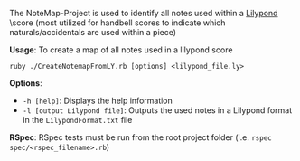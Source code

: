 The NoteMap-Project is used to identify all notes used within a [Lilypond](http://lilypond.org/) \score (most utilized for handbell scores to indicate which naturals/accidentals are used within a piece)

**Usage**: To create a map of all notes used in a lilypond score

`ruby ./CreateNotemapFromLY.rb [options] <lilypond_file.ly>`

**Options**:
- `-h [help]`: Displays the help information
- `-l [output Lilypond file]`: Outputs the used notes in a Lilypond format in the `LilypondFormat.txt` file


**RSpec**: RSpec tests must be run from the root project folder (i.e. `rspec spec/<rspec_filename>.rb`)


